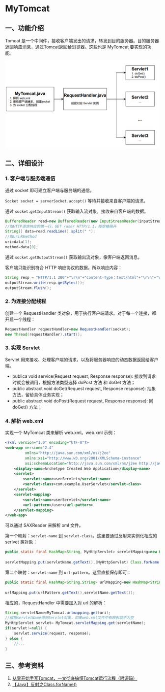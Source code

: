 # MyTomcat

## 一、功能介绍

Tomcat 是一个中间件，接收客户端发出的请求，转发到目的服务器。目的服务器返回响应消息，通过Tomcat返回给浏览器。这些也是 MyTomcat 要实现的功能。

![Alt text](image.png)

## 二、详细设计

### 1. 客户端与服务端通信

通过 socket 即可建立客户端与服务端的通信。

`Socket socket = serverSocket.accept()` 等待并接收来自客户端的请求。

通过 `socket.getInputStream()` 获取输入流对象，接收来自客户端的数据。

```java
BufferedReader read=new BufferedReader(new InputStreamReader(inputStream,"utf-8"));
//取HTTP请求响应的第一行，GET /user HTTP/1.1，按空格隔开
String[] data=read.readLine().split(" ");
//取uri和method
uri=data[1];
method=data[0];
```

通过 `socket.getOutputStream()` 获取输出流对象，像客户端返回消息。

客户端只能识别符合 HTTP 响应协议的数据，所以响应内容：
```java
String resp = "HTTP/1.1 200"+"\r\n"+"Content-Type：text/html"+"\r\n"+"\r\n"+resp_msg;
outputStream.write(resp.getBytes());
outputStream.flush();
```

### 2. 为连接分配线程

创建一个 RequestHandler 类对象，用于执行客户端请求。对于每一个连接，都开启一个线程：
```java
RequestHandler requestHandler=new RequestHandler(socket);
new Thread(requestHandler).start();
```

### 3. 实现 Servlet

Servlet 用来接收、处理客户端的请求，以及将服务器响应的动态数据返回给客户端。

- publica void service(Request request, Response response): 接收到请求时就会被调用，根据方法类型选择 doPost 方法 和 doGet 方法；
- public abstract void doGet(Request request, Response response): 抽象方法，留给具体业务实现；
- public abstract void doPost(Request request, Response response): 同 doGet() 方法；

### 4. 解析 web.xml

实现一个 MyTomcat 类来解析 web.xml。web.xml 示例：
```xml
<?xml version="1.0" encoding="UTF-8"?>
<web-app version="2.4"
         xmlns="http://java.sun.com/xml/ns/j2ee"
         xmlns:xsi="http://www.w3.org/2001/XMLSchema-instance"
         xsi:schemaLocation="http://java.sun.com/xml/ns/j2ee http://java.sun.com/xml/ns/j2ee/web-app_2_4.xsd">
    <display-name>Archetype Created Web Application</display-name>
    <servlet>
        <servlet-name>userServlet</servlet-name>
        <servlet-class>com.example.UserServlet</servlet-class>
    </servlet>
    <servlet-mapping>
        <servlet-name>userServlet</servlet-name>
        <url-pattern>/user</url-pattern>
    </servlet-mapping>
</web-app>
```

可以通过 SAXReader 来解析 xml 文件。

第一个映射：`servlet-name` 到 `servlet-class`。这里要通过反射来实例化相应的 serlvet 类对象：

```java
public static final HashMap<String, MyHttpServlet> servletMapping=new HashMap<String, MyHttpServlet>();

servletMapping.put(servletName.getText(),(MyHttpServlet) Class.forName(servletClass.getText().trim()).newInstance());
```

第二个映射：`servlet-name` 到 `url-pattern`。这里直接保存即可：

```java
public static final HashMap<String,String> urlMapping=new HashMap<String, String>();

urlMapping.put(urlPattern.getText(),servletName.getText());
```

相应的，RequestHandler 中需要加入对 url 的解析：

```java
String servletName=MyTomcat.urlmapping.get(uri);
//根据servletName得到Servlet对象，如果web.xml文件中有映射就不为空
MyHttpServlet servlet= MyTomcat.servletMapping.get(servletName);
if(servlet!=null) {
    servlet.service(request, response);
} else {
    //...
}
```


## 三、参考资料
1. [从零开始手写Tomcat，一文彻底搞懂Tomcat运行流程（附源码）](https://blog.csdn.net/qq_41973594/article/details/102712793)
2. [【Java】反射之Class.forName()](https://blog.csdn.net/wk1134314305/article/details/77951644)